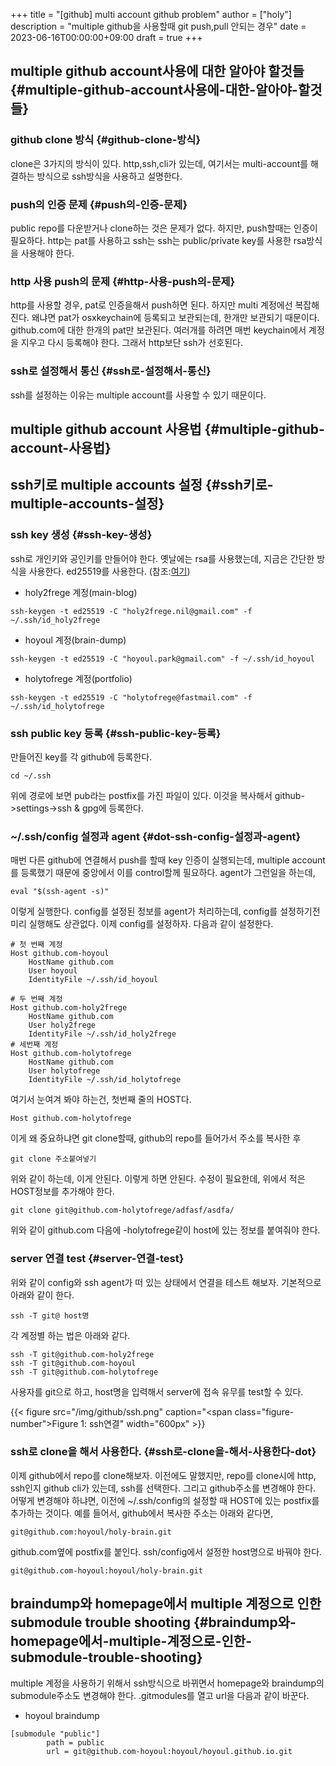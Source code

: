 +++
title = "[github] multi account github problem"
author = ["holy"]
description = "multiple github을 사용할때 git push,pull 안되는 경우"
date = 2023-06-16T00:00:00+09:00
draft = true
+++

## multiple github account사용에 대한 알아야 할것들 {#multiple-github-account사용에-대한-알아야-할것들}


### github clone 방식 {#github-clone-방식}

clone은 3가지의 방식이 있다. http,ssh,cli가 있는데, 여기서는
multi-account를 해결하는 방식으로 ssh방식을 사용하고 설명한다.


### push의 인증 문제 {#push의-인증-문제}

public repo를 다운받거나 clone하는 것은 문제가 없다. 하지만,
push할때는 인증이 필요하다. http는 pat를 사용하고 ssh는 ssh는
public/private key를 사용한 rsa방식을 사용해야 한다.


### http 사용 push의 문제 {#http-사용-push의-문제}

http를 사용할 경우, pat로 인증을해서 push하면 된다. 하지만 multi
계정에선 복잡해진다. 왜냐면 pat가 osxkeychain에 등록되고 보관되는데,
한개만 보관되기 때문이다. github.com에 대한 한개의 pat만
보관된다. 여러개를 하려면 매번 keychain에서 계정을 지우고 다시
등록해야 한다. 그래서 http보단 ssh가 선호된다.


### ssh로 설정해서 통신 {#ssh로-설정해서-통신}

ssh를 설정하는 이유는 multiple account를 사용할 수 있기 때문이다.


## multiple github account 사용법 {#multiple-github-account-사용법}


## ssh키로 multiple accounts 설정 {#ssh키로-multiple-accounts-설정}


### ssh key 생성 {#ssh-key-생성}

ssh로 개인키와 공인키를 만들어야 한다. 옛날에는 rsa를 사용했는데,
지금은 간단한 방식을 사용한다. ed25519를 사용한다.
(참조:[여기](https://docs.github.com/ko/authentication/connecting-to-github-with-ssh/generating-a-new-ssh-key-and-adding-it-to-the-ssh-agent))

-   holy2frege 계정(main-blog)

<!--listend-->

```shell
ssh-keygen -t ed25519 -C "holy2frege.nil@gmail.com" -f ~/.ssh/id_holy2frege
```

-   hoyoul 계정(brain-dump)

<!--listend-->

```shell
ssh-keygen -t ed25519 -C "hoyoul.park@gmail.com" -f ~/.ssh/id_hoyoul
```

-   holytofrege 계정(portfolio)

<!--listend-->

```shell
ssh-keygen -t ed25519 -C "holytofrege@fastmail.com" -f ~/.ssh/id_holytofrege
```


### ssh public key 등록 {#ssh-public-key-등록}

만들어진 key를 각 github에 등록한다.

```emacs-lisp
cd ~/.ssh
```

위에 경로에 보면 pub라는 postfix를 가진 파일이 있다. 이것을 복사해서
github-&gt;settings-&gt;ssh &amp; gpg에 등록한다.


### ~/.ssh/config 설정과 agent {#dot-ssh-config-설정과-agent}

매번 다른 github에 연결해서 push를 할때 key 인증이 실행되는데,
multiple account를 등록했기 때문에 중앙에서 이를 control할께
필요하다. agent가 그런일을 하는데,

```shell
eval "$(ssh-agent -s)"
```

이렇게 실행한다. config를 설정된 정보를 agent가 처리하는데, config를
설정하기전 미리 실행해도 상관없다. 이제 config를 설정하자.
다음과 같이 설정한다.

```text
# 첫 번째 계정
Host github.com-hoyoul
    HostName github.com
    User hoyoul
    IdentityFile ~/.ssh/id_hoyoul

# 두 번째 계정
Host github.com-holy2frege
    HostName github.com
    User holy2frege
    IdentityFile ~/.ssh/id_holy2frege
# 세번째 계정
Host github.com-holytofrege
    HostName github.com
    User holytofrege
    IdentityFile ~/.ssh/id_holytofrege
```

여기서 눈여겨 봐야 하는건, 첫번째 줄의 HOST다.

```text
Host github.com-holytofrege
```

이게 왜 중요하냐면 git clone할때, github의 repo를 들어가서 주소를
복사한 후

```text
git clone 주소붙여넣기
```

위와 같이 하는데, 이게 안된다. 이렇게 하면 안된다. 수정이 필요한데,
위에서 적은 HOST정보를 추가해야 한다.

```text
git clone git@github.com-holytofrege/adfasf/asdfa/
```

위와 같이 github.com 다음에 -holytofrege같이 host에 있는 정보를
붙여줘야 한다.


### server 연결 test {#server-연결-test}

위와 같이 config와 ssh agent가 떠 있는 상태에서 연결을 테스트
해보자. 기본적으로 아래와 같이 한다.

```emacs-lisp
ssh -T git@ host명
```

각 계정별 하는 법은 아래와 같다.

```text
ssh -T git@github.com-holy2frege
ssh -T git@github.com-hoyoul
ssh -T git@github.com-holytofrege
```

사용자를 git으로 하고, host명을 입력해서 server에 접속 유무를 test할
수 있다.

<a id="figure--ssh연결"></a>

{{< figure src="/img/github/ssh.png" caption="<span class=\"figure-number\">Figure 1: </span>ssh연결" width="600px" >}}


### ssh로 clone을 해서 사용한다. {#ssh로-clone을-해서-사용한다-dot}

이제 github에서 repo를 clone해보자. 이전에도 말했지만, repo를
clone시에 http, ssh인지 github cli가 있는데, ssh를 선택한다. 그리고
github주소를 변경해야 한다. 어떻게 변경해야 하냐면, 이전에
~/.ssh/config의 설정할 때 HOST에 있는 postfix를 추가하는 것이다. 예를
들어서, github에서 복사한 주소는 아래와 같다면,

```text
git@github.com:hoyoul/holy-brain.git
```

github.com옆에 postfix를 붙인다. ssh/config에서 설정한 host명으로
바꿔야 한다.

```text
git@github.com-hoyoul:hoyoul/holy-brain.git
```


## braindump와 homepage에서 multiple 계정으로 인한 submodule trouble shooting {#braindump와-homepage에서-multiple-계정으로-인한-submodule-trouble-shooting}

multiple 계정을 사용하기 위해서 ssh방식으로 바뀌면서 homepage와
braindump의 submodule주소도 변경해야 한다. .gitmodules를 열고 url을
다음과 같이 바꾼다.

-   hoyoul braindump

<!--listend-->

```text
[submodule "public"]
        path = public
        url = git@github.com-hoyoul:hoyoul/hoyoul.github.io.git

```
